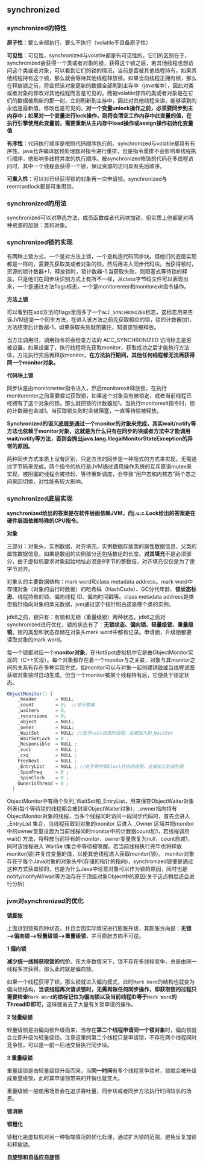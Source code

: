 ## synchronized

### synchronized的特性

**原子性**：要么全部执行，要么不执行（volatile不具备原子性）

**可见性**：可见性，synchronized与volatile都是有可见性的。它们的区别在于，synchronized会获得一个类或者对象的锁，获得这个锁之后，若其他线程也想访问这个类或者对象，可以看到它们的锁的情况，当前是否被其他线程持有，如果其他线程持有这个锁，那么就会等待其他线程释放锁。如果当前线程正拥有锁，那么在释放锁之前，将会把该对象更新的数据全部刷到主存中（java堆中），因此对类或者对象的修改对其他线程而言是可见的。而被volatile修饰的类或者对象是在它们的数据被刷新的那一刻，立刻刷新到主存中，因此对其他线程来讲，能够读到的永远是最新值，修改也是可见的。**对一个变量unlock操作之前，必须要同步到主内存中；如果对一个变量进行lock操作，则将会清空工作内存中此变量的值，在执行引擎使用此变量前，需要重新从主内存中load操作或assign操作初始化变量值**

**有序性**：代码执行顺序是按照代码顺序执行的。synchronized与volatile都具有有序性。java允许编译器预处理器对指令进行重排，但是指令重排不会影响单线程执行顺序，他影响多线程并发的执行顺序。被synchronized修饰的代码在多线程访问时，其中一个线程会获得一个锁，保证资源的访问具有先后顺序。

**可重入性**：可以对已经获得锁的对象再一次申请锁。synchronized与reentrantlock都是可重用锁。

### synchronized的用法

synchronized可以对静态方法，成员函数或者代码块加锁，但实质上他都是对两种资源的加锁：类和对象。

### synchronized锁的实现

有两种上锁方式，一个是对方法上锁，一个是构造代码同步块。但他们的底层实现都是一样的，需要先获取类或者对象的锁，然后再进入同步代码块。当获得锁时，资源的锁计数器+1，释放锁时，锁计数器-1.当获取失败，则阻塞式等待锁的释放。只是他们在同步块识别方式上有所不一样，从class字节码文件可以表现出来，一个是通过方法flags标志，一个是monitorenter和monitorexit指令操作。

**方法上锁**

可以看到在add方法的flags里面多了一个`ACC_SYNCHRONIZED`标志，这标志用来告诉JVM这是一个同步方法，在进入该方法之前先获取相应的锁，锁的计数器加1，方法结束后计数器-1，如果获取失败就阻塞住，知道该锁被释放。

当方法调用时，调用指令将会检查方法的 ACC_SYNCHRONIZED 访问标志是否被设置，如果设置了，执行线程将先获取monitor，获取成功之后才能执行方法体，方法执行完后再释放monitor。**在方法执行期间，其他任何线程都无法再获得同一个monitor对象。**

**代码块上锁**

同步块是由monitorenter指令进入，然后monitorexit释放锁，在执行monitorenter之前需要尝试获取锁，如果这个对象没有被锁定，或者当前线程已经拥有了这个对象的锁，那么就把锁的计数器加1。当执行monitorexit指令时，锁的计数器也会减1。当获取锁失败时会被阻塞，一直等待锁被释放。

**Synchronized的语义底层是通过一个monitor的对象来完成，其实wait/notify等方法也依赖于monitor对象，这就是为什么只有在同步的块或者方法中才能调用wait/notify等方法，否则会抛出java.lang.IllegalMonitorStateException的异常的原因。**



两种同步方式本质上没有区别，只是方法的同步是一种隐式的方式来实现，无需通过字节码来完成。两个指令的执行是JVM通过调用操作系统的互斥原语mutex来实现，被阻塞的线程会被挂起、等待重新调度，会导致“用户态和内核态”两个态之间来回切换，对性能有较大影响。

### synchronized底层实现

**synchronized给出的答案是在软件层面依赖JVM，而j.u.c.Lock给出的答案是在硬件层面依赖特殊的CPU指令。**

**对象**

三部分：对象头，实例数据，对齐填充。实例数据存放类的属性数据信息，父类的属性数据信息，如果是数组的实例部分还包括数组的长度。**对其填充**不是必须部分，由于虚拟机要求对象起始地址必须是8字节的整数倍，对齐填充仅仅是为了使字节对齐。

对象头的主要数据结构：mark word和class metadata address。mark word中存储对象（对象的运行时数据）的哈希码（HashCode）、GC分代年龄、**锁状态标志**、线程持有的锁、偏向线程 ID、偏向时间戳等。class metadata address是类型指针指向对象的类元数据，jvm通过这个指针明白这是哪个类的实例。

jdk6之前，锁只有：有锁和无锁（重量级锁）两种状态。jdk6之后对synchronized进行优化，锁的状态有了：**无锁状态、偏向锁、轻量级锁、重量级锁**。锁的类型和状态存储在对象头mark word中都有记录。申请锁，升级锁都要读取对象的mark word。

每一个锁都对应一个**monitor对象**，在HotSpot虚拟机中它是由ObjectMonitor实现的（C++实现）。每个对象都存在着一个monitor与之关联，对象与其monitor之间的关系有存在多种实现方式，如monitor可以与对象一起创建销毁或当线程试图获取对象锁时自动生成，但当一个monitor被某个线程持有后，它便处于锁定状态。

```java
ObjectMonitor() {
    _header       = NULL;
    _count        = 0;  //锁计数器
    _waiters      = 0,
    _recursions   = 0;
    _object       = NULL;
    _owner        = NULL;
    _WaitSet      = NULL; //处于wait状态的线程，会被加入到_WaitSet
    _WaitSetLock  = 0 ;
    _Responsible  = NULL ;
    _succ         = NULL ;
    _cxq          = NULL ;
    FreeNext      = NULL ;
    _EntryList    = NULL ; //处于等待锁block状态的线程，会被加入到该列表
    _SpinFreq     = 0 ;
    _SpinClock    = 0 ;
    OwnerIsThread = 0 ;
  }
```

ObjectMonitor中有两个队列_WaitSet和_EntryList，用来保存ObjectWaiter对象列表(每个等待锁的线程都会被封装ObjectWaiter对象)，_owner指向持有ObjectMonitor对象的线程，当多个线程同时访问一段同步代码时，首先会进入_EntryList 集合，当线程获取到对象的monitor 后进入 _Owner 区域并把monitor中的owner变量设置为当前线程同时monitor中的计数器count加1，若线程调用 wait() 方法，将释放当前持有的monitor，owner变量恢复为null，count自减1，同时该线程进入 WaitSe t集合中等待被唤醒。若当前线程执行完毕也将释放monitor(锁)并复位变量的值，以便其他线程进入获取monitor(锁)。  monitor对象存在于每个Java对象的对象头中(存储的指针的指向)，synchronized锁便是通过这种方式获取锁的，也是为什么Java中任意对象可以作为锁的原因，同时也是notify/notifyAll/wait等方法存在于顶级对象Object中的原因(关于这点稍后还会进行分析)

### jvm对synchronized的优化

**锁膨胀**

上面讲到锁有四种状态，并且会因实际情况进行膨胀升级，其膨胀方向是：**无锁——>偏向锁——>轻量级锁——>重量级锁**，并且膨胀方向不可逆。

**1 偏向锁**

**减少统一线程获取锁的代价**。在大多数情况下，锁不存在多线程竞争，总是由同一线程多次获得，那么此时就是偏向锁。

如果一个线程获得了锁，那么锁就进入偏向模式，此时`Mark Word`的结构也就变为偏向锁结构，**当该线程再次请求锁时，无需再做任何同步操作，即获取锁的过程只需要检查**`Mark Word`**的锁标记位为偏向锁以及当前线程ID等于**`Mark Word`**的ThreadID即可**，这样就省去了大量有关锁申请的操作。

**2 轻量级锁**

轻量级锁是由偏向锁升级而来，当存在**第二个线程申请同一个锁对象**时，偏向锁就会立即升级为轻量级锁。注意这里的第二个线程只是申请锁，不存在两个线程同时竞争锁，可以是一前一后地交替执行同步块。

**3 重量级锁**

重量级锁是由轻量级锁升级而来，当**同一时间**有多个线程竞争锁时，锁就会被升级成重量级锁，此时其申请锁带来的开销也就变大。

重量级锁一般使用场景会在追求吞吐量，同步块或者同步方法执行时间较长的场景。

**锁消除**

**锁粗化**

锁粗化是虚拟机对另一种极端情况的优化处理，通过扩大锁的范围，避免反复加锁和释放锁。

**自旋锁和自适应自旋锁**

